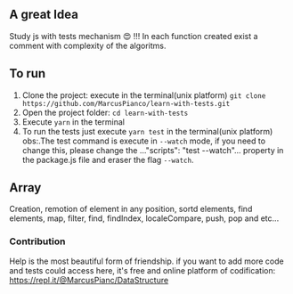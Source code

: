 ## A great Idea
Study js with tests mechanism 😍 !!!
In each function created exist a comment with complexity of the algoritms.

## To run
1) Clone the project: execute in the terminal(unix platform) `git clone https://github.com/MarcusPianco/learn-with-tests.git`
2) Open the project folder: `cd learn-with-tests`
3) Execute `yarn` in the terminal 
4) To run the tests just execute `yarn test` in the terminal(unix platform)
obs:.The test command is execute in `--watch` mode, if you need to change this, please change the ..."scripts": "test --watch"... property
in the package.js file and eraser the flag `--watch`.
## Array
Creation, remotion of element in any position, sortd elements, find elements, map, filter, find, findIndex, localeCompare, push, pop and etc...
### Contribution
Help is the most beautiful form of friendship.
if you want to add more code and tests could access here, it's free and online platform of codification: https://repl.it/@MarcusPianc/DataStructure
